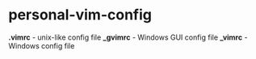 # personal-vim-config

**.vimrc** - unix-like config file
**_gvimrc** - Windows GUI config file
**_vimrc** - Windows config file
